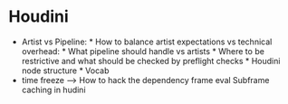 # Houdini
- Artist vs Pipeline:
           * How to balance artist expectations vs technical overhead:
               * What pipeline should handle vs artists
           * Where to be restrictive and what should be checked by preflight checks
               * Houdini node structure
               * Vocab
- time freeze --> How to hack the dependency frame eval Subframe caching in hudini